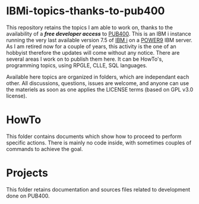 # IBMi-topics-thanks-to-pub400
This repository retains the topics I am able to work on, thanks to the availability of a **_free developer access_** to [PUB400](https://pub400.com/). This is an IBM i instance running the very last available version 7.5 of [IBM i](https://www.ibm.com/products/ibm-i) on a [POWER9](https://www.ibm.com/power) IBM server.
As I am retired now for a couple of years, this activity is the one of an hobbyist therefore the updates will come without any notice.
There are several areas I work on to publish them here. It can be HowTo's, programming topics, using RPGLE, CLLE, SQL languages.

Available here topics are organized in folders, which are independant each other. All discussions, questions, issues are welcome, and anyone can use the materiels as soon as one applies the LICENSE terms (based on GPL v3.0 license).

# HowTo
This folder contains documents which show how to proceed to perform specific actions. There is mainly no code inside, with sometimes couples of commands to achieve the goal.

# Projects
This folder retains documentation and sources files related to development done on PUB400.
